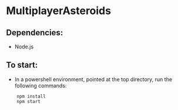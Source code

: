 # MultiplayerAsteroids

## Dependencies:
* Node.js

## To start: 
* In a powershell environment, pointed at the top directory, run the following commands:
```
    npm install
    npm start
```
